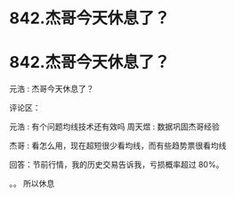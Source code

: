 # 842.杰哥今天休息了？

# 842.杰哥今天休息了？

元浩 : 杰哥今天休息了？

评论区：

元浩 : 有个问题均线技术还有效吗 周天煜 : 数据巩固杰哥经验

杰哥 : 看怎么用，现在超短很少看均线，而有些趋势票很看均线

回答：节前行情，我的历史交易告诉我，亏损概率超过 80%。

。。 所以休息